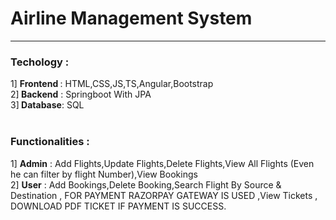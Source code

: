 
<h1> Airline Management System</h1>

<hr>

<h3>Techology : </h3> 
            1] <b>Frontend </b>: HTML,CSS,JS,TS,Angular,Bootstrap
<br>
            2]<b> Backend</b> : Springboot With JPA
<br>
            3]<b> Database</b>: SQL   
<br>
<br>
            
<h3>Functionalities :</h3> 
1] <b>Admin</b> : Add Flights,Update Flights,Delete Flights,View All Flights (Even he can filter by flight Number),View Bookings 
  <br>                
2] <b>User</b> : Add Bookings,Delete Booking,Search Flight By Source & Destination , FOR PAYMENT RAZORPAY GATEWAY IS USED ,View Tickets , DOWNLOAD PDF TICKET IF PAYMENT IS SUCCESS.


                  
